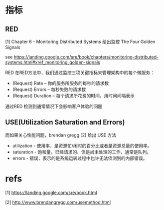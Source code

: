 
# 指标

## RED
[1] Chapter 6 - Monitoring Distributed Systems 给出监控 The Four Golden Signals

see https://landing.google.com/sre/book/chapters/monitoring-distributed-systems.html#xref_monitoring_golden-signals

RED
在RED方法中，我们通过监控三项关键指标来管理架构中的每个微服务：

* (Request) Rate – 你的服务所服务的每秒的请求数
* (Request) Errors – 每秒失败的请求数
* (Request) Duration – 每个请求所花费的时间，用时间间隔表示

通过RED 检测到通常情况下会影响客户体验的问题

## USE(Utilization Saturation and Errors)
而如果关心性能问题，brendan gregg [2] 给出 USE 方法

* utilization - 使用率，是资源忙/闲时的百分比或者是资源总量的使用率。
* saturation - 饱和量，已经请求的、但是尚未处理的工作，通常是队列。
* errors - 错误，表示的是系统运转过程中也许无法侦测到的内部错误。


# refs

[1] https://landing.google.com/sre/book.html

[2] http://www.brendangregg.com/usemethod.html
